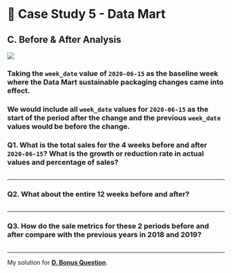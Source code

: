 # :shopping_cart: Case Study 5 - Data Mart

## C. Before & After Analysis

<picture>
  <img src="https://img.shields.io/badge/Microsoft%20SQL%20Server-CC2927?style=for-the-badge&logo=microsoft%20sql%20server&logoColor=white">
</picture>

### Taking the `week_date` value of `2020-06-15` as the baseline week where the Data Mart sustainable packaging changes came into effect.
### We would include all `week_date` values for `2020-06-15` as the start of the period after the change and the previous `week_date` values would be before the change.
### Q1. What is the total sales for the 4 weeks before and after `2020-06-15`? What is the growth or reduction rate in actual values and percentage of sales?
```tsql

```

---
### Q2. What about the entire 12 weeks before and after?
```tsql

```

---
### Q3. How do the sale metrics for these 2 periods before and after compare with the previous years in 2018 and 2019?
```tsql

```

---
My solution for **[D. Bonus Question](D.%20Bonus%20Question.md)**.
